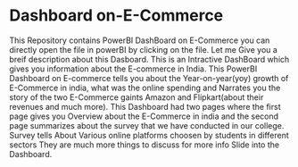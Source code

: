 # Dashboard on-E-Commerce
This Repository contains PowerBI DashBoard on E-Commerce you can directly open the file in powerBI by clicking on the file. Let me Give you a breif description about this Dasboard. This is an Intractive DashBoard which gives you information about the E-commerce in India. This PowerBI Dashboard on E-commerce tells you about the Year-on-year(yoy) growth of E-Commerce in india, what was the online spending and Narrates you the story of the two E-Commerce gaints Amazon and Flipkart(about their revenues and much more). This Dashboard had two pages where the first page gives you Overview about the E-Commerce in india and the second page summarizes about the survey that we have conducted in our college.
Survey tells About Various online platforms choosen by students in different sectors 
They are much more things to discuss 
for more info Slide into the Dashboard.
